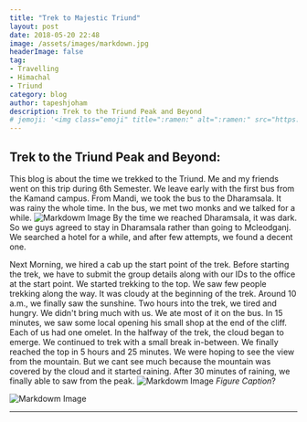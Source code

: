 ```yaml
---
title: "Trek to Majestic Triund"
layout: post
date: 2018-05-20 22:48
image: /assets/images/markdown.jpg
headerImage: false
tag:
- Travelling
- Himachal
- Triund
category: blog
author: tapeshjoham
description: Trek to the Triund Peak and Beyond
# jemoji: '<img class="emoji" title=":ramen:" alt=":ramen:" src="https://assets.github.com/images/icons/emoji/unicode/1f35c.png" height="20" width="20" align="absmiddle">'
---
```


## Trek to the Triund Peak and Beyond:

This blog is about the time we trekked to the Triund. Me and my friends went on this trip during 6th Semester. We leave early with the first bus from the Kamand campus. From Mandi, we took the bus to the Dharamsala. It was rainy the whole time. In the bus, we met two monks and we talked for a while.
![Markdowm Image][1]
By the time we reached Dharamsala, it was dark. So we guys agreed to stay in Dharamsala rather than going to Mcleodganj. We searched a hotel for a while, and after few attempts, we found a decent one.

Next Morning, we hired a cab up the start point of the trek. Before starting the trek, we have to submit the group details along with our IDs to the office at the start point. We started trekking to the top. We saw few people trekking along the way.  It was cloudy at the beginning of the trek. Around 10 a.m., we finally saw the sunshine. Two hours into the trek, we tired and hungry. We didn't bring much with us. We ate most of it on the bus. In 15 minutes, we saw some local opening his small shop at the end of the cliff. Each of us had one omelet. In the halfway of the trek, the cloud began to emerge. We continued to trek with a small break in-between. We finally reached the top in 5 hours and 25 minutes. We were hoping to see the view from the mountain. But we cant see much because the mountain was covered by the cloud and it started raining. After 30 minutes of raining, we finally able to saw from the peak.
![Markdowm Image][2]
*Figure Caption*?

![Markdowm Image][3]

---
[1]: tapeshjoham.github.io/assets/images/monk.jpeg
[2]: tapeshjoham.github.io/assets/images/fog.jpeg
[3]: tapeshjoham.github.io/assets/images/peak.jpeg
